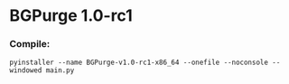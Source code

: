 # BGPurge 1.0-rc1


### Compile:

    pyinstaller --name BGPurge-v1.0-rc1-x86_64 --onefile --noconsole --windowed main.py
